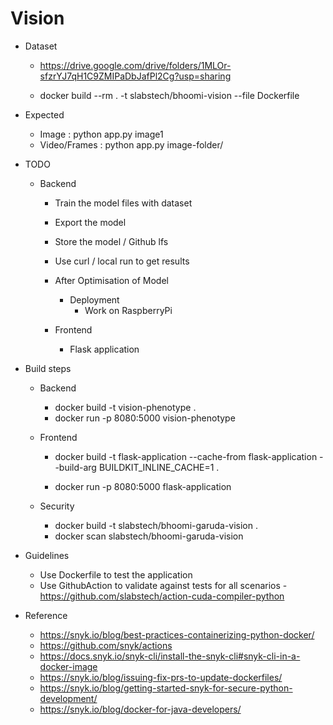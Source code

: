 # Vision


* Dataset
  * https://drive.google.com/drive/folders/1MLOr-sfzrYJ7qH1C9ZMIPaDbJafPl2Cg?usp=sharing

  * docker build --rm . -t slabstech/bhoomi-vision --file Dockerfile

* Expected 
  * Image : python app.py image1
  * Video/Frames : python app.py image-folder/

* TODO
  * Backend
    * Train the model files with dataset
    * Export the model
    * Store the model / Github lfs
    * Use curl / local run to get results

    * After Optimisation of Model
      * Deployment
        * Work on RaspberryPi 
    * Frontend
      * Flask application


* Build steps
  * Backend
    * docker build -t vision-phenotype .
    * docker run -p 8080:5000 vision-phenotype
  * Frontend
    * docker build -t flask-application --cache-from flask-application --build-arg BUILDKIT_INLINE_CACHE=1 .

    * docker run -p 8080:5000 flask-application
  
  * Security
    * docker build -t slabstech/bhoomi-garuda-vision .
    * docker scan slabstech/bhoomi-garuda-vision


* Guidelines
  - Use Dockerfile to test the application
  - Use GithubAction to validate against tests for all scenarios - https://github.com/slabstech/action-cuda-compiler-python

* Reference
  * https://snyk.io/blog/best-practices-containerizing-python-docker/
  * https://github.com/snyk/actions
  * https://docs.snyk.io/snyk-cli/install-the-snyk-cli#snyk-cli-in-a-docker-image
  * https://snyk.io/blog/issuing-fix-prs-to-update-dockerfiles/
  * https://snyk.io/blog/getting-started-snyk-for-secure-python-development/
  * https://snyk.io/blog/docker-for-java-developers/
  
